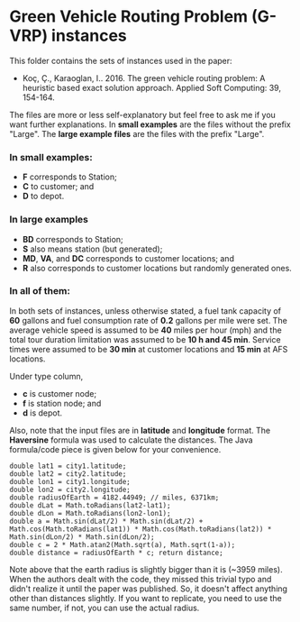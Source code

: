 # Green Vehicle Routing Problem (G-VRP) instances

This folder contains the sets of instances used in the paper:

 - Koç, Ç., Karaoglan, I.. 2016. The green vehicle routing problem: A heuristic based exact solution approach. Applied Soft Computing: 39, 154-164.

The files are more or less self-explanatory but feel free to ask me if you want further explanations. In **small examples** are the files without the prefix "Large". The **large example files** are the files with the prefix "Large".

### In small examples:

 - **F** corresponds to Station;
 - **C** to customer; and
 - **D** to depot.

### In large examples

  - **BD** corresponds to Station;
  - **S** also means station (but generated);
  - **MD**, **VA**, and **DC** corresponds to customer locations; and
  - **R** also corresponds to customer locations but randomly generated ones.

 ### In all of them:

In both sets of instances, unless otherwise stated, a fuel tank capacity of **60** gallons and fuel consumption rate of **0.2** gallons per mile were set. The average vehicle speed is assumed to be **40** miles per hour (mph) and the total tour duration limitation was assumed to be **10 h and 45 min**. Service times were assumed to be **30 min** at customer locations and **15 min** at AFS locations.

Under type column, 

 - **c** is customer node;
 - **f** is station node; and 
 - **d** is depot.

 Also,  note that the input files are in **latitude** and **longitude** format. The **Haversine** formula was used to calculate the distances. The Java formula/code piece is given below for your convenience.
```
double lat1 = city1.latitude;
double lat2 = city2.latitude;
double lon1 = city1.longitude;
double lon2 = city2.longitude;
double radiusOfEarth = 4182.44949; // miles, 6371km; 
double dLat = Math.toRadians(lat2-lat1); 
double dLon = Math.toRadians(lon2-lon1); 
double a = Math.sin(dLat/2) * Math.sin(dLat/2) + Math.cos(Math.toRadians(lat1)) * Math.cos(Math.toRadians(lat2)) * Math.sin(dLon/2) * Math.sin(dLon/2); 
double c = 2 * Math.atan2(Math.sqrt(a), Math.sqrt(1-a)); 
double distance = radiusOfEarth * c; return distance;
```

Note above that the earth radius is slightly bigger than it is (~3959 miles).  When the authors dealt with the code, they missed this trivial typo and didn't realize it until the paper was published. So, it doesn't affect anything other than distances slightly. If you want to replicate, you need to use the same number, if not, you can use the actual radius.


